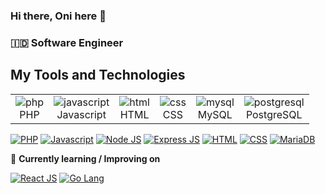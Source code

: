 ### Hi there, Oni here 👋
### 🇮🇩   Software Engineer

## My Tools and Technologies

<table>
  <tr>
    <td align="center">
      <img alt="php" src="https://skillicons.dev/icons?i=php" ><br/>PHP
    </td>
    <td align="center">
      <img alt="javascript" src="https://skillicons.dev/icons?i=javascript" ><br/>Javascript
    </td>
    <td align="center">
      <img alt="html" src="https://skillicons.dev/icons?i=html" ><br/>HTML
    </td>
    <td align="center">
      <img alt="css" src="https://skillicons.dev/icons?i=css" ><br/>CSS
    </td>
    <td align="center">
      <img alt="mysql" src="https://skillicons.dev/icons?i=mysql" ><br/>MySQL
    </td>
    <td align="center">
      <img alt="postgresql" src="https://skillicons.dev/icons?i=postgres" ><br/>PostgreSQL
    </td>
  </tr>
</table>

[![PHP](https://camo.githubusercontent.com/d7ba210f82ceb7e859a7af77d55bd1e9c255e999dca21b479dde7da3c947f9e4/68747470733a2f2f696d672e736869656c64732e696f2f62616467652f5048502d3238324333343f6c6f676f3d706870266c6f676f436f6c6f723d373737424234)](https://www.php.net/)
[![Javascript](https://camo.githubusercontent.com/9fbc26ddc8e49b729b7d4911a68049839bd75af167ff6ddc61a0d896f0244cd6/68747470733a2f2f696d672e736869656c64732e696f2f62616467652f4a6176615363726970742d3238324333343f6c6f676f3d6a617661736372697074266c6f676f436f6c6f723d463744463145)](https://www.javascript.com/)
[![Node JS](https://camo.githubusercontent.com/03cc51fb4586cb79724ffc889889c2cf02df09640106ff856ffcbd0e665f7485/68747470733a2f2f696d672e736869656c64732e696f2f62616467652f4e6f64652e6a732d3238324333343f6c6f676f3d6e6f64652e6a73266c6f676f436f6c6f723d333339393333)](https://nodejs.org)
[![Express JS](https://camo.githubusercontent.com/15bae9840e64400389eef74cac007cbc834ca65dadbc229bfc6310e8fa465b5e/68747470733a2f2f696d672e736869656c64732e696f2f62616467652f457870726573732d3238324333343f6c6f676f3d65787072657373266c6f676f436f6c6f723d464646464646)](https://expressjs.com/)
[![HTML](https://camo.githubusercontent.com/94aafdad2b6e8c1045f2ca410faa15805b288be681986013570c3ee10f2538ff/68747470733a2f2f696d672e736869656c64732e696f2f62616467652f48544d4c352d3238324333343f6c6f676f3d68746d6c35266c6f676f436f6c6f723d453334463236)](https://html.spec.whatwg.org/)
[![CSS](https://camo.githubusercontent.com/943d3533e2fecb609222e73e73cd09447906961afcd111fdf754a0815cebaf2b/68747470733a2f2f696d672e736869656c64732e696f2f62616467652f435353332d3238324333343f6c6f676f3d63737333266c6f676f436f6c6f723d313537324236)](https://www.w3.org/TR/CSS/#css)
[![MariaDB](https://camo.githubusercontent.com/f602c57fa40a15e1769dc4ef7b8cc19ad01c2edd3baf7fdbcdf07d442ff59733/68747470733a2f2f696d672e736869656c64732e696f2f62616467652f4d6172696144422d3238324333343f6c6f676f3d6d617269616462266c6f676f436f6c6f723d363144414642)](https://mariadb.org/)

📖 **Currently learning / Improving on**

[![React JS](https://camo.githubusercontent.com/c244a8c4d3d42483e6b29601edeff66f667a345244fff7b07158f830dbee8b18/68747470733a2f2f696d672e736869656c64732e696f2f62616467652f5265616374204a532d3238324333343f6c6f676f3d7265616374266c6f676f436f6c6f723d363144414642)](https://react.dev/)
[![Go Lang](https://camo.githubusercontent.com/b755408c7065e740af8fa8b3e1d6b45447f87b4c64c4f738e239bb84f6c82d60/68747470733a2f2f696d672e736869656c64732e696f2f62616467652f474f6c616e672d3238324333343f6c6f676f3d676f266c6f676f436f6c6f723d363144414642)](https://go.dev/)

<!--
[![GitHub Streak](http://github-readme-streak-stats.herokuapp.com?user=oniseven&theme=dark)](https://git.io/streak-stats)
**oniseven/oniseven** is a ✨ _special_ ✨ repository because its `README.md` (this file) appears on your GitHub profile.

Here are some ideas to get you started:

- 🔭 I’m currently working on ...
- 🌱 I’m currently learning ...
- 👯 I’m looking to collaborate on ...
- 🤔 I’m looking for help with ...
- 💬 Ask me about ...
- 📫 How to reach me: ...
- 😄 Pronouns: ...
- ⚡ Fun fact: ...
-->
